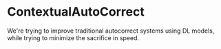# ContextualAutoCorrect
We're trying to improve traditional autocorrect systems using DL models, while trying to minimize the sacrifice in speed.
